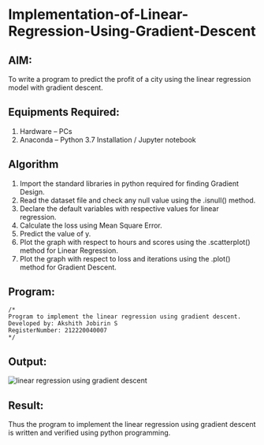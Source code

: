 # Implementation-of-Linear-Regression-Using-Gradient-Descent

## AIM:
To write a program to predict the profit of a city using the linear regression model with gradient descent.

## Equipments Required:
1. Hardware – PCs
2. Anaconda – Python 3.7 Installation / Jupyter notebook

## Algorithm
1. Import the standard libraries in python required for finding Gradient Design.
2. Read the dataset file and check any null value using the .isnull() method.
3. Declare the default variables with respective values for linear regression.
4. Calculate the loss using Mean Square Error.
5. Predict the value of y.
6. Plot the graph with respect to hours and scores using the .scatterplot() method for Linear Regression.
7. Plot the graph with respect to loss and iterations using the .plot() method for
Gradient Descent.

## Program:
```
/*
Program to implement the linear regression using gradient descent.
Developed by: Akshith Jobirin S
RegisterNumber: 212220040007
*/

```

## Output:
![linear regression using gradient descent](sam.png)


## Result:
Thus the program to implement the linear regression using gradient descent is written and verified using python programming.
